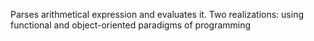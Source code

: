 Parses arithmetical expression and evaluates it. Two realizations: using functional and object-oriented paradigms of programming
